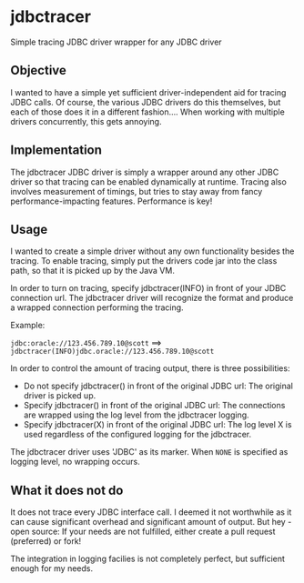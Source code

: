 # jdbctracer
Simple tracing JDBC driver wrapper for any JDBC driver

## Objective

I wanted to have a simple yet sufficient driver-independent aid for tracing JDBC calls. Of course, the various JDBC drivers do this themselves, but each of those does it in a different fashion.... When working with multiple drivers concurrently, this gets annoying.

## Implementation

The jdbctracer JDBC driver is simply a wrapper around any other JDBC driver so that tracing can be enabled dynamically at runtime.
Tracing also involves measurement of timings, but tries to stay away from fancy performance-impacting features. Performance is key!

## Usage

I wanted to create a simple driver without any own functionality besides the tracing. To enable tracing, simply put the drivers code jar into the class path, so that it is picked up by the Java VM.

In order to turn on tracing, specify jdbctracer(INFO) in front of your JDBC connection url. The jdbctracer driver will recognize the format and produce a wrapped connection performing the tracing.

Example: 

```jdbc:oracle://123.456.789.10@scott```  ==>  ```jdbctracer(INFO)jdbc.oracle://123.456.789.10@scott```


In order to control the amount of tracing output, there is three possibilities: 
* Do not specify jdbctracer() in front of the original JDBC url: The original driver is picked up.
* Specify jdbctracer() in front of the original JDBC url: The connections are wrapped using the log level from the jdbctracer logging. 
* Specify jdbctracer(X) in front of the original JDBC url: The log level X is used regardless of the configured logging for the jdbctracer.

The jdbctracer driver uses 'JDBC' as its marker. When ```NONE``` is specified as logging level, no wrapping occurs.

## What it does not do

It does not trace every JDBC interface call. I deemed it not worthwhile as it can cause significant overhead and significant amount of output. But hey - open source: If your needs are not fulfilled, either create a pull request (preferred) or fork!

The integration in logging facilies is not completely perfect, but sufficient enough for my needs.

